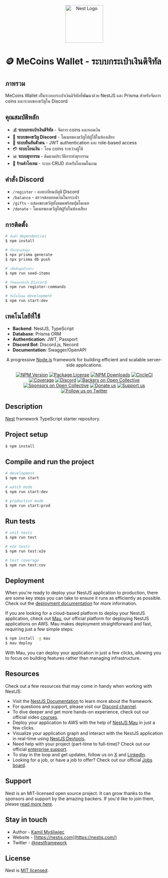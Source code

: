 <p align="center">
  <a href="http://nestjs.com/" target="blank"><img src="https://nestjs.com/img/logo-small.svg" width="120" alt="Nest Logo" /></a>
</p>

# 🪙 MeCoins Wallet - ระบบกระเป๋าเงินดิจิทัล

## ภาพรวม
MeCoins Wallet เป็นระบบกระเป๋าเงินดิจิทัลที่พัฒนาด้วย NestJS และ Prisma สำหรับจัดการ coins และระบบของขวัญใน Discord

## คุณสมบัติหลัก
- 💰 **ระบบกระเป๋าเงินดิจิทัล** - จัดการ coins และยอดเงิน
- 🎁 **ระบบของขวัญ Discord** - โดเนทของขวัญให้ผู้ใช้ในห้องเสียง
- 🔐 **ระบบยืนยันตัวตน** - JWT authentication และ role-based access
- 💳 **ระบบโอนเงิน** - โอน coins ระหว่างผู้ใช้
- 📊 **ระบบธุรกรรม** - ติดตามประวัติการทำธุรกรรม
- 🛒 **ร้านค้าไอเทม** - ระบบ CRUD สำหรับไอเทมในเกม

## คำสั่ง Discord
- `/register` - ลงทะเบียนบัญชี Discord
- `/balance` - ตรวจสอบยอดเงินในกระเป๋า
- `/gifts` - แสดงของขวัญทั้งหมดพร้อมปุ่มโดเนท
- `/donate` - โดเนทของขวัญให้ผู้รับในห้องเสียง

## การติดตั้ง

```bash
# ติดตั้ง dependencies
$ npm install

# ตั้งค่าฐานข้อมูล
$ npx prisma generate
$ npx prisma db push

# เพิ่มข้อมูลตัวอย่าง
$ npm run seed-items

# รีจิสเตอร์คำสั่ง Discord
$ npm run register-commands

# รันในโหมด development
$ npm run start:dev
```

## เทคโนโลยีที่ใช้
- **Backend**: NestJS, TypeScript
- **Database**: Prisma ORM
- **Authentication**: JWT, Passport
- **Discord Bot**: Discord.js, Necord
- **Documentation**: Swagger/OpenAPI

[circleci-image]: https://img.shields.io/circleci/build/github/nestjs/nest/master?token=abc123def456
[circleci-url]: https://circleci.com/gh/nestjs/nest

  <p align="center">A progressive <a href="http://nodejs.org" target="_blank">Node.js</a> framework for building efficient and scalable server-side applications.</p>
    <p align="center">
<a href="https://www.npmjs.com/~nestjscore" target="_blank"><img src="https://img.shields.io/npm/v/@nestjs/core.svg" alt="NPM Version" /></a>
<a href="https://www.npmjs.com/~nestjscore" target="_blank"><img src="https://img.shields.io/npm/l/@nestjs/core.svg" alt="Package License" /></a>
<a href="https://www.npmjs.com/~nestjscore" target="_blank"><img src="https://img.shields.io/npm/dm/@nestjs/common.svg" alt="NPM Downloads" /></a>
<a href="https://circleci.com/gh/nestjs/nest" target="_blank"><img src="https://img.shields.io/circleci/build/github/nestjs/nest/master" alt="CircleCI" /></a>
<a href="https://coveralls.io/github/nestjs/nest?branch=master" target="_blank"><img src="https://coveralls.io/repos/github/nestjs/nest/badge.svg?branch=master#9" alt="Coverage" /></a>
<a href="https://discord.gg/G7Qnnhy" target="_blank"><img src="https://img.shields.io/badge/discord-online-brightgreen.svg" alt="Discord"/></a>
<a href="https://opencollective.com/nest#backer" target="_blank"><img src="https://opencollective.com/nest/backers/badge.svg" alt="Backers on Open Collective" /></a>
<a href="https://opencollective.com/nest#sponsor" target="_blank"><img src="https://opencollective.com/nest/sponsors/badge.svg" alt="Sponsors on Open Collective" /></a>
  <a href="https://paypal.me/kamilmysliwiec" target="_blank"><img src="https://img.shields.io/badge/Donate-PayPal-ff3f59.svg" alt="Donate us"/></a>
    <a href="https://opencollective.com/nest#sponsor"  target="_blank"><img src="https://img.shields.io/badge/Support%20us-Open%20Collective-41B883.svg" alt="Support us"></a>
  <a href="https://twitter.com/nestframework" target="_blank"><img src="https://img.shields.io/twitter/follow/nestframework.svg?style=social&label=Follow" alt="Follow us on Twitter"></a>
</p>
  <!--[![Backers on Open Collective](https://opencollective.com/nest/backers/badge.svg)](https://opencollective.com/nest#backer)
  [![Sponsors on Open Collective](https://opencollective.com/nest/sponsors/badge.svg)](https://opencollective.com/nest#sponsor)-->

## Description

[Nest](https://github.com/nestjs/nest) framework TypeScript starter repository.

## Project setup

```bash
$ npm install
```

## Compile and run the project

```bash
# development
$ npm run start

# watch mode
$ npm run start:dev

# production mode
$ npm run start:prod
```

## Run tests

```bash
# unit tests
$ npm run test

# e2e tests
$ npm run test:e2e

# test coverage
$ npm run test:cov
```

## Deployment

When you're ready to deploy your NestJS application to production, there are some key steps you can take to ensure it runs as efficiently as possible. Check out the [deployment documentation](https://docs.nestjs.com/deployment) for more information.

If you are looking for a cloud-based platform to deploy your NestJS application, check out [Mau](https://mau.nestjs.com), our official platform for deploying NestJS applications on AWS. Mau makes deployment straightforward and fast, requiring just a few simple steps:

```bash
$ npm install -g mau
$ mau deploy
```

With Mau, you can deploy your application in just a few clicks, allowing you to focus on building features rather than managing infrastructure.

## Resources

Check out a few resources that may come in handy when working with NestJS:

- Visit the [NestJS Documentation](https://docs.nestjs.com) to learn more about the framework.
- For questions and support, please visit our [Discord channel](https://discord.gg/G7Qnnhy).
- To dive deeper and get more hands-on experience, check out our official video [courses](https://courses.nestjs.com/).
- Deploy your application to AWS with the help of [NestJS Mau](https://mau.nestjs.com) in just a few clicks.
- Visualize your application graph and interact with the NestJS application in real-time using [NestJS Devtools](https://devtools.nestjs.com).
- Need help with your project (part-time to full-time)? Check out our official [enterprise support](https://enterprise.nestjs.com).
- To stay in the loop and get updates, follow us on [X](https://x.com/nestframework) and [LinkedIn](https://linkedin.com/company/nestjs).
- Looking for a job, or have a job to offer? Check out our official [Jobs board](https://jobs.nestjs.com).

## Support

Nest is an MIT-licensed open source project. It can grow thanks to the sponsors and support by the amazing backers. If you'd like to join them, please [read more here](https://docs.nestjs.com/support).

## Stay in touch

- Author - [Kamil Myśliwiec](https://twitter.com/kammysliwiec)
- Website - [https://nestjs.com](https://nestjs.com/)
- Twitter - [@nestframework](https://twitter.com/nestframework)

## License

Nest is [MIT licensed](https://github.com/nestjs/nest/blob/master/LICENSE).

